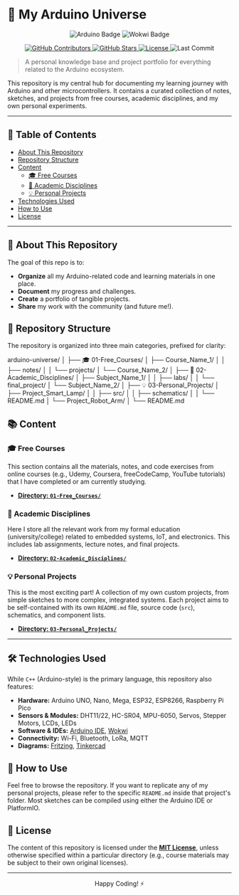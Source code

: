 # 🤖 My Arduino Universe

<p align="center">
  <img src="https://img.shields.io/badge/Arduino-00979D?style=for-the-badge&logo=arduino&logoColor=white" alt="Arduino Badge"/>
  <img src="https://img.shields.io/badge/Wokwi-402C6A?style=for-the-badge&logo=wokwi&logoColor=white" alt="Wokwi Badge"/>
</p>

<p align="center">
  <a href="https://github.com/YOUR_USERNAME/YOUR_REPONAME/graphs/contributors">
    <img src="https://img.shields.io/github/contributors/YOUR_USERNAME/YOUR_REPONAME?style=flat-square" alt="GitHub Contributors">
  </a>
  <a href="https://github.com/YOUR_USERNAME/YOUR_REPONAME/stargazers">
    <img src="https://img.shields.io/github/stars/YOUR_USERNAME/YOUR_REPONAME?style=flat-square" alt="GitHub Stars">
  </a>
  <a href="https://github.com/YOUR_USERNAME/YOUR_REPONAME/blob/main/LICENSE">
    <img src="https://img.shields.io/github/license/YOUR_USERNAME/YOUR_REPONAME?style=flat-square" alt="License">
  </a>
  <img src="https://img.shields.io/github/last-commit/YOUR_USERNAME/YOUR_REPONAME?style=flat-square" alt="Last Commit">
</p>

> A personal knowledge base and project portfolio for everything related to the Arduino ecosystem.

This repository is my central hub for documenting my learning journey with Arduino and other microcontrollers. It contains a curated collection of notes, sketches, and projects from free courses, academic disciplines, and my own personal experiments.

---

## 📍 Table of Contents

* [About This Repository](#-about-this-repository)
* [Repository Structure](#-repository-structure)
* [Content](#-content)
    * [🎓 Free Courses](#-free-courses)
    * [🏫 Academic Disciplines](#-academic-disciplines)
    * [💡 Personal Projects](#-personal-projects)
* [Technologies Used](#-technologies-used)
* [How to Use](#-how-to-use)
* [License](#-license)

---

## 🚀 About This Repository

The goal of this repo is to:
* **Organize** all my Arduino-related code and learning materials in one place.
* **Document** my progress and challenges.
* **Create** a portfolio of tangible projects.
* **Share** my work with the community (and future me!).

## 📁 Repository Structure

The repository is organized into three main categories, prefixed for clarity:

arduino-universe/
│
├── 🎓 01-Free_Courses/
│   ├── Course_Name_1/
│   │   ├── notes/
│   │   └── projects/
│   └── Course_Name_2/
│
├── 🏫 02-Academic_Disciplines/
│   ├── Subject_Name_1/
│   │   ├── labs/
│   │   └── final_project/
│   └── Subject_Name_2/
│
├── 💡 03-Personal_Projects/
│   ├── Project_Smart_Lamp/
│   │   ├── src/
│   │   ├── schematics/
│   │   └── README.md
│   └── Project_Robot_Arm/
│
└── README.md

## 📚 Content

### 🎓 Free Courses
This section contains all the materials, notes, and code exercises from online courses (e.g., Udemy, Coursera, freeCodeCamp, YouTube tutorials) that I have completed or am currently studying.

* **[Directory: `01-Free_Courses/`](./01-Free_Courses)**

### 🏫 Academic Disciplines
Here I store all the relevant work from my formal education (university/college) related to embedded systems, IoT, and electronics. This includes lab assignments, lecture notes, and final projects.

* **[Directory: `02-Academic_Disciplines/`](./02-Academic_Disciplines)**

### 💡 Personal Projects
This is the most exciting part! A collection of my own custom projects, from simple sketches to more complex, integrated systems. Each project aims to be self-contained with its own `README.md` file, source code (`src`), schematics, and component lists.

* **[Directory: `03-Personal_Projects/`](./03-Personal_Projects)**

---

## 🛠️ Technologies Used

While `C++` (Arduino-style) is the primary language, this repository also features:

* **Hardware:** Arduino UNO, Nano, Mega, ESP32, ESP8266, Raspberry Pi Pico
* **Sensors & Modules:** DHT11/22, HC-SR04, MPU-6050, Servos, Stepper Motors, LCDs, LEDs
* **Software & IDEs:** [Arduino IDE](https://www.arduino.cc/en/software), [Wokwi](https://www.wokwi.com)
* **Connectivity:** Wi-Fi, Bluetooth, LoRa, MQTT
* **Diagrams:** [Fritzing](https://fritzing.org/), [Tinkercad](https://www.tinkercad.com/)

## 📖 How to Use

Feel free to browse the repository. If you want to replicate any of my personal projects, please refer to the specific `README.md` inside that project's folder. Most sketches can be compiled using either the Arduino IDE or PlatformIO.

## 📜 License

The content of this repository is licensed under the **[MIT License](LICENSE)**, unless otherwise specified within a particular directory (e.g., course materials may be subject to their own original licenses).

---

<p align="center">
  Happy Coding! ⚡
</p>
